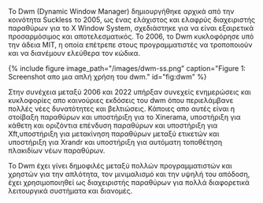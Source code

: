 Το Dwm (Dynamic Window Manager) δημιουργήθηκε αρχικά από την κοινότητα Suckless το 2005, ως ένας ελάχιστος και ελαφρύς διαχειριστής παραθύρων για το X Window System, σχεδιάστηκε για να είναι εξαιρετικά προσαρμόσιμος και αποτελεσματικός. Το 2006, το Dwm κυκλοφόρησε υπό την άδεια MIT, η οποία επέτρεπε στους προγραμματιστές να τροποποιούν και να διανέμουν ελεύθερα τον κώδικα.

{% include figure image_path="/images/dwm-ss.png" caption="Figure 1: Screenshot απο μια απλή χρήση του dwm." id="fig:dwm" %}

Στην συνέχεια μεταξύ 2006 και 2022 υπήρξαν συνεχείς ενημερώσεις και κυκλοφορίες απο καινούριες εκδόσεις του dwm όπου περιελάμβανε πολλές νέες δυνατότητες και βελτιώσεις. Κάποιες απο αυτές είναι η στοίβαξη παραθύρων και υποστήριξη για το Xinerama, υποστήριξη για κάθετη και οριζόντια επένδυση παραθύρων και υποστήριξη για Xft,υποστήριξη για μετακίνηση παραθύρων μεταξύ ετικετών και υποστήριξη για Xrandr και υποστήριξη για αυτόματη τοποθέτηση πλακιδίων νέων παραθύρων.

Το Dwm έχει γίνει δημοφιλές μεταξύ πολλών προγραμματιστών και χρηστών για την απλότητα, τον μινιμαλισμό και την υψηλή του απόδοση, έχει χρησιμοποιηθεί ως διαχειριστής παραθύρων για πολλά διαφορετικά λειτουργικά συστήματα και διανομές.
